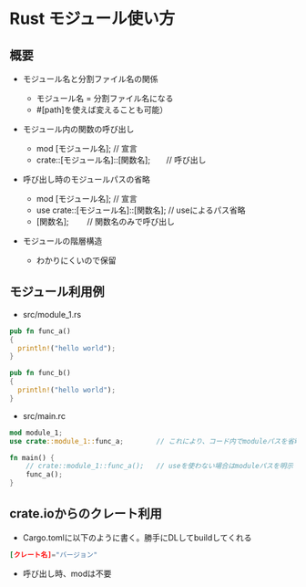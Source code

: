 # Rust モジュール使い方

## 概要

- モジュール名と分割ファイル名の関係
  - モジュール名 = 分割ファイル名になる
  - #[path]を使えば変えることも可能）

- モジュール内の関数の呼び出し
  - mod [モジュール名];               // 宣言
  - crate::[モジュール名]::[関数名];　　// 呼び出し

- 呼び出し時のモジュールパスの省略
  - mod [モジュール名];                 // 宣言
  - use crate::[モジュール名]::[関数名]; // useによるパス省略
  - [関数名];　　                       // 関数名のみで呼び出し

- モジュールの階層構造
  - わかりにくいので保留

## モジュール利用例

- src/module_1.rs

```rust
pub fn func_a()
{
  println!("hello world");
}

pub fn func_b()
{
  println!("hello world");
}
```

- src/main.rc

```rust
mod module_1;
use crate::module_1::func_a;        // これにより、コード内でmoduleパスを省略可

fn main() {
    // crate::module_1::func_a();   // useを使わない場合はmoduleパスを明示
    func_a();
}
```

## crate.ioからのクレート利用

- Cargo.tomlに以下のように書く。勝手にDLしてbuildしてくれる

```toml
[クレート名]="バージョン"
```

- 呼び出し時、modは不要


